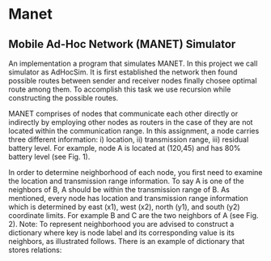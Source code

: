 # Manet
## Mobile Ad-Hoc Network (MANET) Simulator


An implementation a program that simulates MANET. In this project we call simulator as AdHocSim. It is first established the network then found possible routes between sender and receiver nodes finally chosee optimal route among them. To accomplish this task we use recursion while constructing the possible routes.

MANET comprises of nodes that communicate each other directly or indirectly by employing other nodes as routers in the case of they are not located within the communication range. In this assignment, a node carries three different information: 
i) location, 
ii) transmission range,
iii) residual battery level. For example, node A is located at (120,45) and has 80% battery level (see Fig. 1).



In order to determine neighborhood of each node, you first need to examine the location and transmission range information. To say
A is one of the neighbors of B, A should be within the transmission range of B. As mentioned, every node has location and transmission
range information which is determined by east (x1), west (x2), north (y1), and south (y2) coordinate limits. For example B and C are the two neighbors of A (see Fig. 2). Note: To represent neighborhood you are advised to construct a dictionary where key is node
label and its corresponding value is its neighbors, as illustrated follows. There is an example of dictionary that stores relations:
